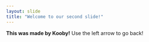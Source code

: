 ```yaml
---
layout: slide
title: "Welcome to our second slide!"
---
```

**This was made by Kooby!**
Use the left arrow to go back!
